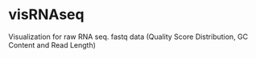 # visRNAseq
Visualization for raw RNA seq. fastq data (Quality Score Distribution, GC Content and Read Length)
